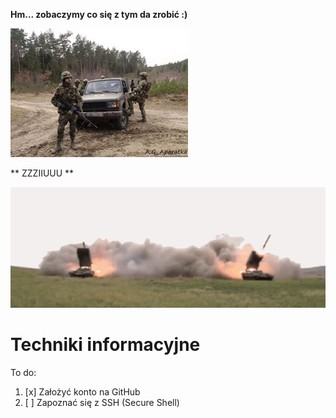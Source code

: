 __Hm... zobaczymy co się z tym da zrobić :)__

![Me](12814397_10208106816060205_8435163995968581277_n%5B1%5D.jpg)

** ZZZIIUUU **

![Rakiety](tos[1].gif)

# Techniki informacyjne

To do:

1. [x] Założyć konto na GitHub
2. [ ] Zapoznać się z SSH (Secure Shell)
